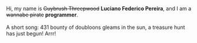 Hi, my name is ~~Guybrush Threepwood~~ **Luciano Federico Pereira**, and I am a ~~wannabe pirate~~ **programmer**.<br><br>A short song: 431 bounty of doubloons gleams in the sun, a treasure hunt has just begun! Arrr!
